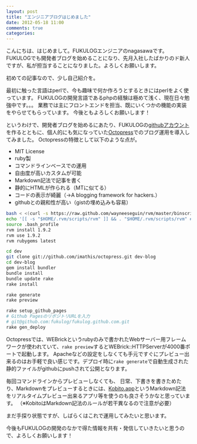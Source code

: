 ```yaml
---
layout: post
title: "エンジニアブログはじめました"
date: 2012-05-18 11:00
comments: true
categories: 
---
```


こんにちは、はじめまして。FUKULOGエンジニアのnagasawaです。
FUKULOGでも開発者ブログを始めることになり、先月入社したばかりのド新人ですが、私が担当することになりました。よろしくお願いします。

初めての記事なので、少し自己紹介を。

最初に触った言語はperlで、今も趣味で何か作ろうとするときにはperlをよく使っています。
FUKULOGの開発言語であるphpの経験は極めて浅く、現在日々勉強中です。。。
業務では主にフロントエンドを担当、既にいくつかの機能の実装をやらせてもらっています。
今後ともよろしくお願いします！

というわけで、開発者ブログを始めるにあたり、FUKULOGの[githubアカウント](https://github.com/fukulog)を作るとともに、個人的にも気になっていた[Octopress](http://octopress.org/docs/)でのブログ運用を導入してみました。
Octopressの特徴として以下のような点が。

* MIT License
* ruby製
* コマンドラインベースでの運用
* 自由度が高いカスタムが可能
* Markdown記法で記事を書く
* 静的にHTMLが作られる（MTに似てる）
* コードの表示が綺麗（→A blogging framework for hackers.）
* githubとの親和性が高い（gistの埋め込みも容易）

``` bash rvmのセットアップ、ruby-1.9.2のインストール、rubygemsの更新
bash < <(curl -s https://raw.github.com/wayneeseguin/rvm/master/binscripts/rvm-installer)
echo '[[ -s "$HOME/.rvm/scripts/rvm" ]] && . "$HOME/.rvm/scripts/rvm" # Load RVM function' >> ~/.bash_profile
source .bash_profile
rvm install 1.9.2
rvm use 1.9.2
rvm rubygems latest
```

``` bash Octopressのインストール
cd dev
git clone git://github.com/imathis/octopress.git dev-blog
cd dev-blog
gem install bundler
bundle install
bundle update rake
rake install
```

``` bash ブログのプレビュー
rake generate
rake preview
```

``` bash ブログのデプロイ
rake setup_github_pages
# Github PagesのリポジトリURLを入力
# git@github.com:fukulog/fukulog.github.com.git
rake gen_deploy
```

Octopressでは、WEBrickというrubyのみで書かれたWebサーバー用フレームワークが使われていて、`rake preview`するとWEBrick::HTTPServerが4000番ポートで起動します。
Apacheなどの設定をしなくても手元ですぐにプレビュー出来るのはお手軽で良い感じです。デプロイ時に`rake generate`で自動生成された静的ファイルがgithubにpushされて公開となります。

毎回コマンドラインからプレビューしなくても、
日常、下書きを書きためたり、Markdownをプレビューするときには、[Kobito.app](http://kobitoapp.com/)というMarkdown記法をリアルタイムプレビュー出来るアプリ等を使うのも良さそうかなと思っています。
（※KobitoはMarkdown記法のルールが若干異なるので注意が必要）

まだ手探り状態ですが、しばらくはこれで運用してみたいと思います。

今後もFUKULOGの開発のなかで得た情報を共有・発信していきたいと思うので、よろしくお願いします！
